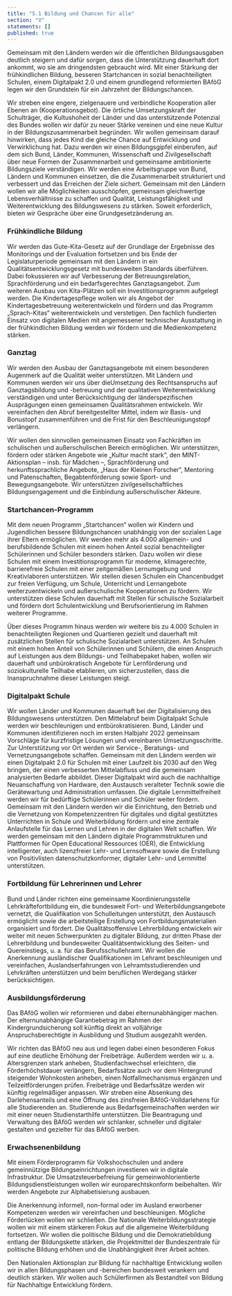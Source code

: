 ```yaml
---
title: "5.1 Bildung und Chancen für alle"
section: "V"
statements: []
published: true
---
```


Gemeinsam mit den Ländern werden wir die öffentlichen Bildungsausgaben deutlich steigern und dafür sorgen, dass die Unterstützung dauerhaft dort ankommt, wo sie am dringendsten gebraucht wird. Mit einer Stärkung der frühkindlichen Bildung, besseren Startchancen in sozial benachteiligten Schulen, einem Digitalpakt 2.0 und einem grundlegend reformierten BAföG legen wir den Grundstein für ein Jahrzehnt der Bildungschancen.

Wir streben eine engere, zielgenauere und verbindliche Kooperation aller Ebenen an (Kooperationsgebot). Die örtliche Umsetzungskraft der Schulträger, die Kultushoheit der Länder und das unterstützende Potenzial des Bundes wollen wir dafür zu neuer Stärke vereinen und eine neue Kultur in der Bildungszusammenarbeit begründen. Wir wollen gemeinsam darauf hinwirken, dass jedes Kind die gleiche Chance auf Entwicklung und Verwirklichung hat. Dazu werden wir einen Bildungsgipfel einberufen, auf dem sich Bund, Länder, Kommunen, Wissenschaft und Zivilgesellschaft über neue Formen der Zusammenarbeit und gemeinsame ambitionierte Bildungsziele verständigen. Wir werden eine Arbeitsgruppe von Bund, Ländern und Kommunen einsetzen, die die Zusammenarbeit strukturiert und verbessert und das Erreichen der Ziele sichert. Gemeinsam mit den Ländern wollen wir alle Möglichkeiten ausschöpfen, gemeinsam gleichwertige Lebensverhältnisse zu schaffen und Qualität, Leistungsfähigkeit und Weiterentwicklung des Bildungswesens zu stärken. Soweit erforderlich, bieten wir Gespräche über eine Grundgesetzänderung an.

### Frühkindliche Bildung

Wir werden das Gute-Kita-Gesetz auf der Grundlage der Ergebnisse des Monitorings und der Evaluation fortsetzen und bis Ende der Legislaturperiode gemeinsam mit den Ländern in ein Qualitätsentwicklungsgesetz mit bundesweiten Standards überführen. Dabei fokussieren wir auf Verbesserung der Betreuungsrelation, Sprachförderung und ein bedarfsgerechtes Ganztagsangebot. Zum weiteren Ausbau von Kita-Plätzen soll ein Investitionsprogramm aufgelegt werden. Die Kindertagespflege wollen wir als Angebot der Kindertagesbetreuung weiterentwickeln und fördern und das Programm „Sprach-Kitas“ weiterentwickeln und verstetigen. Den fachlich fundierten Einsatz von digitalen Medien mit angemessener technischer Ausstattung in der frühkindlichen Bildung werden wir fördern und die Medienkompetenz stärken.

### Ganztag

Wir werden den Ausbau der Ganztagsangebote mit einem besonderen Augenmerk auf die Qualität weiter unterstützen. Mit Ländern und Kommunen werden wir uns über dieUmsetzung des Rechtsanspruchs auf Ganztagsbildung und -betreuung und der qualitativen Weiterentwicklung verständigen und unter Berücksichtigung der länderspezifischen Ausprägungen einen gemeinsamen Qualitätsrahmen entwickeln. Wir vereinfachen den Abruf bereitgestellter Mittel, indem wir Basis- und Bonustopf zusammenführen und die Frist für den Beschleunigungstopf verlängern.

Wir wollen den sinnvollen gemeinsamen Einsatz von Fachkräften im schulischen und außerschulischen Bereich ermöglichen. Wir unterstützen, fördern oder stärken Angebote wie „Kultur macht stark“, den MINT-Aktionsplan – insb. für Mädchen –, Sprachförderung und herkunftssprachliche Angebote, „Haus der Kleinen Forscher“, Mentoring und Patenschaften, Begabtenförderung sowie Sport- und Bewegungsangebote. Wir unterstützen zivilgesellschaftliches Bildungsengagement und die Einbindung außerschulischer Akteure.

### Startchancen-Programm

Mit dem neuen Programm „Startchancen“ wollen wir Kindern und Jugendlichen bessere Bildungschancen unabhängig von der sozialen Lage ihrer Eltern ermöglichen. Wir werden mehr als 4.000 allgemein- und berufsbildende Schulen mit einem hohen Anteil sozial benachteiligter Schülerinnen und Schüler besonders stärken. Dazu wollen wir diese Schulen mit einem Investitionsprogramm für moderne, klimagerechte, barrierefreie Schulen mit einer zeitgemäßen Lernumgebung und Kreativlaboren unterstützen. Wir stellen diesen Schulen ein Chancenbudget zur freien Verfügung, um Schule, Unterricht und Lernangebote weiterzuentwickeln und außerschulische Kooperationen zu fördern. Wir unterstützen diese Schulen dauerhaft mit Stellen für schulische Sozialarbeit und fördern dort Schulentwicklung und Berufsorientierung im Rahmen weiterer Programme.

Über dieses Programm hinaus werden wir weitere bis zu 4.000 Schulen in benachteiligten Regionen und Quartieren gezielt und dauerhaft mit zusätzlichen Stellen für schulische Sozialarbeit unterstützen. An Schulen mit einem hohen Anteil von Schülerinnen und Schülern, die einen Anspruch auf Leistungen aus dem Bildungs- und Teilhabepaket haben, wollen wir dauerhaft und unbürokratisch Angebote für Lernförderung und soziokulturelle Teilhabe etablieren, um sicherzustellen, dass die Inanspruchnahme dieser Leistungen steigt.

### Digitalpakt Schule

Wir wollen Länder und Kommunen dauerhaft bei der Digitalisierung des Bildungswesens unterstützen. Den Mittelabruf beim Digitalpakt Schule werden wir beschleunigen und entbürokratisieren. Bund, Länder und Kommunen identifizieren noch im ersten Halbjahr 2022 gemeinsam Vorschläge für kurzfristige Lösungen und vereinbaren Umsetzungsschritte. Zur Unterstützung vor Ort werden wir Service-, Beratungs- und Vernetzungsangebote schaffen. Gemeinsam mit den Ländern werden wir einen Digitalpakt 2.0 für Schulen mit einer Laufzeit bis 2030 auf den Weg bringen, der einen verbesserten Mittelabfluss und die gemeinsam analysierten Bedarfe abbildet. Dieser Digitalpakt wird auch die nachhaltige Neuanschaffung von Hardware, den Austausch veralteter Technik sowie die Gerätewartung und Administration umfassen. Die digitale Lernmittelfreiheit werden wir für bedürftige Schülerinnen und Schüler weiter fördern. Gemeinsam mit den Ländern werden wir die Einrichtung, den Betrieb und die Vernetzung von Kompetenzzentren für digitales und digital gestütztes Unterrichten in Schule und Weiterbildung fördern und eine zentrale Anlaufstelle für das Lernen und Lehren in der digitalen Welt schaffen. Wir werden gemeinsam mit den Ländern digitale Programmstrukturen und Plattformen für Open Educational Ressources (OER), die Entwicklung intelligenter, auch lizenzfreier Lehr- und Lernsoftware sowie die Erstellung von Positivlisten datenschutzkonformer, digitaler Lehr- und Lernmittel unterstützen.

### Fortbildung für Lehrerinnen und Lehrer

Bund und Länder richten eine gemeinsame Koordinierungsstelle Lehrkräftefortbildung ein, die bundesweit Fort- und Weiterbildungsangebote vernetzt, die Qualifikation von Schulleitungen unterstützt, den Austausch ermöglicht sowie die arbeitsteilige Erstellung von Fortbildungsmaterialien organisiert und fördert. Die Qualitätsoffensive Lehrerbildung entwickeln wir weiter mit neuen Schwerpunkten zu digitaler Bildung, zur dritten Phase der Lehrerbildung und bundesweiter Qualitätsentwicklung des Seiten- und Quereinstiegs, u. a. für das Berufsschullehramt. Wir wollen die Anerkennung ausländischer Qualifikationen im Lehramt beschleunigen und vereinfachen, Auslandserfahrungen von Lehramtsstudierenden und Lehrkräften unterstützen und beim beruflichen Werdegang stärker berücksichtigen.

### Ausbildungsförderung

Das BAföG wollen wir reformieren und dabei elternunabhängiger machen. Der elternunabhängige Garantiebetrag im Rahmen der Kindergrundsicherung soll künftig direkt an volljährige Anspruchsberechtigte in Ausbildung und Studium ausgezahlt werden.

Wir richten das BAföG neu aus und legen dabei einen besonderen Fokus auf eine deutliche Erhöhung der Freibeträge. Außerdem werden wir u. a. Altersgrenzen stark anheben, Studienfachwechsel erleichtern, die Förderhöchstdauer verlängern, Bedarfssätze auch vor dem Hintergrund steigender Wohnkosten anheben, einen Notfallmechanismus ergänzen und Teilzeitförderungen prüfen. Freibeträge und Bedarfssätze werden wir künftig regelmäßiger anpassen. Wir streben eine Absenkung des Darlehensanteils und eine Öffnung des zinsfreien BAföG-Volldarlehens für alle Studierenden an. Studierende aus Bedarfsgemeinschaften werden wir mit einer neuen Studienstarthilfe unterstützen. Die Beantragung und Verwaltung des BAföG werden wir schlanker, schneller und digitaler gestalten und gezielter für das BAföG werben.

### Erwachsenenbildung

Mit einem Förderprogramm für Volkshochschulen und andere gemeinnützige Bildungseinrichtungen investieren wir in digitale Infrastruktur. Die Umsatzsteuerbefreiung für gemeinwohlorientierte Bildungsdienstleistungen wollen wir europarechtskonform beibehalten. Wir werden Angebote zur Alphabetisierung ausbauen.

Die Anerkennung informell, non-formal oder im Ausland erworbener Kompetenzen werden wir vereinfachen und beschleunigen. Mögliche Förderlücken wollen wir schließen. Die Nationale Weiterbildungsstrategie wollen wir mit einem stärkeren Fokus auf die allgemeine Weiterbildung fortsetzen.
Wir wollen die politische Bildung und die Demokratiebildung entlang der Bildungskette stärken, die Projektmittel der Bundeszentrale für politische Bildung erhöhen und die Unabhängigkeit ihrer Arbeit achten.

Den Nationalen Aktionsplan zur Bildung für nachhaltige Entwicklung wollen wir in allen Bildungsphasen und -bereichen bundesweit verankern und deutlich stärken. Wir wollen auch Schülerfirmen als Bestandteil von Bildung für Nachhaltige Entwicklung fördern.
